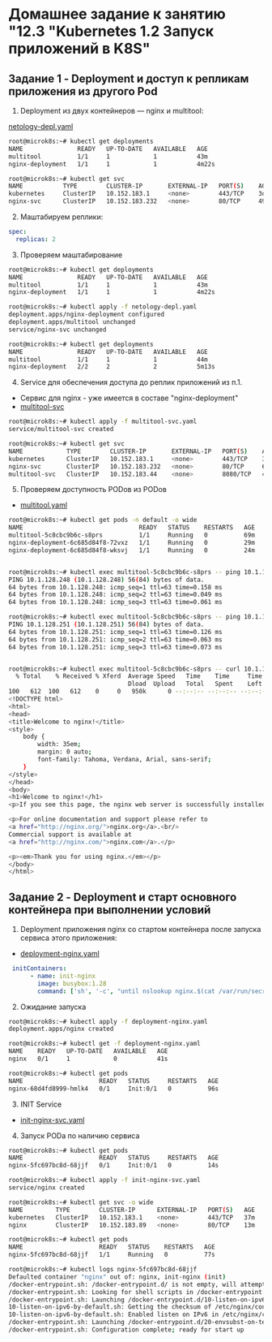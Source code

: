 # Домашнее задание к занятию "12.3  "Kubernetes 1.2 Запуск приложений в K8S"

## Задание 1 - Deployment и доступ к репликам приложения из другого Pod

1. Deployment из двух контейнеров — nginx и multitool:

[netology-depl.yaml](/kubernetes/netology-depl.yaml)

```bash
root@microk8s:~# kubectl get deployments
NAME               READY   UP-TO-DATE   AVAILABLE   AGE
multitool          1/1     1            1           43m
nginx-deployment   1/1     1            1           4m22s

root@microk8s:~# kubectl get svc
NAME           TYPE        CLUSTER-IP       EXTERNAL-IP   PORT(S)    AGE
kubernetes     ClusterIP   10.152.183.1     <none>        443/TCP    3d23h
nginx-svc      ClusterIP   10.152.183.232   <none>        80/TCP     49m
```

2. Маштабируем реплики:

```yaml
spec:
  replicas: 2
```

3. Проверяем маштабирование

```bash
root@microk8s:~# kubectl get deployments
NAME               READY   UP-TO-DATE   AVAILABLE   AGE
multitool          1/1     1            1           43m
nginx-deployment   1/1     1            1           4m22s

root@microk8s:~# kubectl apply -f netology-depl.yaml
deployment.apps/nginx-deployment configured
deployment.apps/multitool unchanged
service/nginx-svc unchanged

root@microk8s:~# kubectl get deployments
NAME               READY   UP-TO-DATE   AVAILABLE   AGE
multitool          1/1     1            1           44m
nginx-deployment   2/2     2            2           5m13s
```

4. Service для обеспечения доступа до реплик приложений из п.1.

- Сервис для nginx - уже имеется в составе "nginx-deployment"
- [multitool-svc](/kubernetes/multitool-svc.yaml)

```bash
root@microk8s:~# kubectl apply -f multitool-svc.yaml
service/multitool-svc created

root@microk8s:~# kubectl get svc
NAME            TYPE        CLUSTER-IP       EXTERNAL-IP   PORT(S)    AGE
kubernetes      ClusterIP   10.152.183.1     <none>        443/TCP    3d23h
nginx-svc       ClusterIP   10.152.183.232   <none>        80/TCP     61m
multitool-svc   ClusterIP   10.152.183.44    <none>        8080/TCP   4s
```


5. Проверяем доступность PODов из PODов

- [multitool.yaml](/kubernetes/multitool.yaml)

```bash
root@microk8s:~# kubectl get pods -n default -o wide
NAME                                READY   STATUS    RESTARTS   AGE   IP             NODE       NOMINATED NODE   READINESS GATES
multitool-5c8cbc9b6c-s8prs          1/1     Running   0          69m   10.1.128.247   microk8s   <none>           <none>
nginx-deployment-6c685d84f8-72vxz   1/1     Running   0          29m   10.1.128.248   microk8s   <none>           <none>
nginx-deployment-6c685d84f8-wksvj   1/1     Running   0          24m   10.1.128.251   microk8s   <none>           <none>


root@microk8s:~# kubectl exec multitool-5c8cbc9b6c-s8prs -- ping 10.1.128.248
PING 10.1.128.248 (10.1.128.248) 56(84) bytes of data.
64 bytes from 10.1.128.248: icmp_seq=1 ttl=63 time=0.158 ms
64 bytes from 10.1.128.248: icmp_seq=2 ttl=63 time=0.049 ms
64 bytes from 10.1.128.248: icmp_seq=3 ttl=63 time=0.061 ms

root@microk8s:~# kubectl exec multitool-5c8cbc9b6c-s8prs -- ping 10.1.128.251
PING 10.1.128.251 (10.1.128.251) 56(84) bytes of data.
64 bytes from 10.1.128.251: icmp_seq=1 ttl=63 time=0.126 ms
64 bytes from 10.1.128.251: icmp_seq=2 ttl=63 time=0.063 ms
64 bytes from 10.1.128.251: icmp_seq=3 ttl=63 time=0.073 ms


root@microk8s:~# kubectl exec multitool-5c8cbc9b6c-s8prs -- curl 10.1.128.251
  % Total    % Received % Xferd  Average Speed   Time    Time     Time  Current
                                 Dload  Upload   Total   Spent    Left  Speed
100   612  100   612    0     0   950k      0 --:--:-- --:--:-- --:--:--  597k
<!DOCTYPE html>
<html>
<head>
<title>Welcome to nginx!</title>
<style>
    body {
        width: 35em;
        margin: 0 auto;
        font-family: Tahoma, Verdana, Arial, sans-serif;
    }
</style>
</head>
<body>
<h1>Welcome to nginx!</h1>
<p>If you see this page, the nginx web server is successfully installed and working. Further configuration is required.</p>

<p>For online documentation and support please refer to
<a href="http://nginx.org/">nginx.org</a>.<br/>
Commercial support is available at
<a href="http://nginx.com/">nginx.com</a>.</p>

<p><em>Thank you for using nginx.</em></p>
</body>
</html>

```

## Задание 2 - Deployment и старт основного контейнера при выполнении условий

1. Deployment приложения nginx со стартом контейнера после запуска сервиса этого приложения:

- [deployment-nginx.yaml](/kubernetes/deployment-nginx.yaml)

```yaml
 initContainers:
      - name: init-nginx
        image: busybox:1.28
        command: ['sh', '-c', "until nslookup nginx.$(cat /var/run/secrets/kubernetes.io/serviceaccount/namespace).svc.cluster.local; do echo waiting for init-nginx; sleep 2; done"]
```

2. Ожидание запуска

```bash
root@microk8s:~# kubectl apply -f deployment-nginx.yaml
deployment.apps/nginx created

root@microk8s:~# kubectl get -f deployment-nginx.yaml
NAME    READY   UP-TO-DATE   AVAILABLE   AGE
nginx   0/1     1            0           41s

root@microk8s:~# kubectl get pods
NAME                     READY   STATUS     RESTARTS   AGE
nginx-68d4fd8999-hmlk4   0/1     Init:0/1   0          96s
```

3. INIT Service

- [init-nginx-svc.yaml](/kubernetes/init-nginx-svc.yaml)

4. Запуск PODа по наличию сервиса

```bash
root@microk8s:~# kubectl get pods
NAME                     READY   STATUS     RESTARTS   AGE
nginx-5fc697bc8d-68jjf   0/1     Init:0/1   0          14s

root@microk8s:~# kubectl apply -f init-nginx-svc.yaml
service/nginx created

root@microk8s:~# kubectl get svc -o wide
NAME         TYPE        CLUSTER-IP      EXTERNAL-IP   PORT(S)   AGE   SELECTOR
kubernetes   ClusterIP   10.152.183.1    <none>        443/TCP   37m   <none>
nginx        ClusterIP   10.152.183.89   <none>        80/TCP    13m   <none>

root@microk8s:~# kubectl get pods
NAME                     READY   STATUS    RESTARTS   AGE
nginx-5fc697bc8d-68jjf   1/1     Running   0          77s

```

```bash
root@microk8s:~# kubectl logs nginx-5fc697bc8d-68jjf
Defaulted container "nginx" out of: nginx, init-nginx (init)
/docker-entrypoint.sh: /docker-entrypoint.d/ is not empty, will attempt to perform configuration
/docker-entrypoint.sh: Looking for shell scripts in /docker-entrypoint.d/
/docker-entrypoint.sh: Launching /docker-entrypoint.d/10-listen-on-ipv6-by-default.sh
10-listen-on-ipv6-by-default.sh: Getting the checksum of /etc/nginx/conf.d/default.conf
10-listen-on-ipv6-by-default.sh: Enabled listen on IPv6 in /etc/nginx/conf.d/default.conf
/docker-entrypoint.sh: Launching /docker-entrypoint.d/20-envsubst-on-templates.sh
/docker-entrypoint.sh: Configuration complete; ready for start up
```
